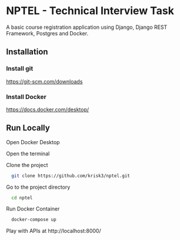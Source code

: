 
# NPTEL - Technical Interview Task

A basic course registration application using Django, Django REST Framework, Postgres and Docker.


## Installation

### Install git
https://git-scm.com/downloads

### Install Docker
https://docs.docker.com/desktop/    
## Run Locally

Open Docker Desktop 

Open the terminal 

Clone the project

```bash
  git clone https://github.com/krisk3/nptel.git
```


Go to the project directory

```bash
  cd nptel
```

Run Docker Container

```bash
  docker-compose up
```

Play with APIs at http://localhost:8000/

